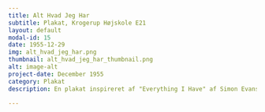 ```yaml
---
title: Alt Hvad Jeg Har
subtitle: Plakat, Krogerup Højskole E21
layout: default
modal-id: 15
date: 1955-12-29
img: alt_hvad_jeg_har.png
thumbnail: alt_hvad_jeg_har_thumbnail.png
alt: image-alt
project-date: December 1955
category: Plakat
description: En plakat inspireret af "Everything I Have" af Simon Evans, hvor jeg fotograferede hver en dims og stykke ejendel jeg havde med op på højskolen. Plakaten blev solgt på en auktion for 600kr, den var trykt på et stort stykke stof. 

---
```

